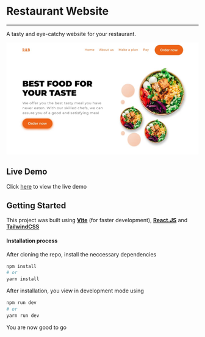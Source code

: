 # __Restaurant Website__

---

A tasty and eye-catchy website for your restaurant.

![Demo Image](https://github.com/Adufe-Obanijesu/restaurant/blob/main/public/images/thumbnail.jpg?raw=true)

## __Live Demo__
Click [here](https://dreamy-empanada-a66515.netlify.app/) to view the live demo

## __Getting Started__
This project was built using __[Vite](https://vitejs.dev/guide/)__ (for faster development), __[React.JS](https://react.dev/learn/installation)__ and __[TailwindCSS](https://tailwindcss.com/)__

#### Installation process
After cloning the repo, install the neccessary dependencies

```bash
npm install
# or
yarn install
```

After installation, you view in development mode using

```bash
npm run dev
# or
yarn run dev
```

You are now good to go